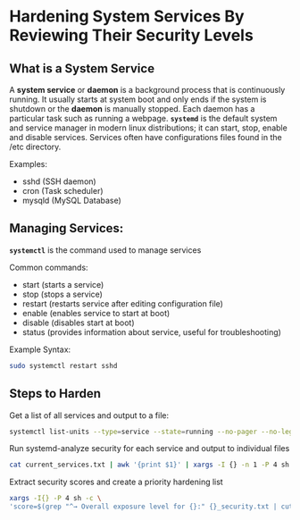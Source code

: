 # Hardening System Services By Reviewing Their Security Levels

## What is a System Service
A **system service** or **daemon** is a background process that is continuously running. It usually starts at system boot and only ends if the system is shutdown or the **daemon** is manually stopped. Each daemon has a particular task such as running a webpage. **`systemd`** is the default system and service manager in modern linux distributions; it can start, stop, enable and disable services. Services often have configurations files found in the /etc directory.

Examples:
- sshd (SSH daemon)
- cron (Task scheduler)
- mysqld (MySQL Database)

## Managing Services: 

**`systemctl`** is the command used to manage services

Common commands:
- start (starts a service)
- stop (stops a service)
- restart (restarts service after editing configuration file)
- enable (enables service to start at boot)
- disable (disables start at boot)
- status (provides information about service, useful for troubleshooting)

Example Syntax: 
```bash 
sudo systemctl restart sshd
```

## Steps to Harden 

Get a list of all services and output to a file:
```bash 
systemctl list-units --type=service --state=running --no-pager --no-legend | awk '{print $1}' > current_services.txt

``` 
Run systemd-analyze security for each service and output to individual files
```bash 
cat current_services.txt | awk '{print $1}' | xargs -I {} -n 1 -P 4 sh -c 'systemd-analyze security {} > {}_security.txt 2>> errors.log'
``` 

Extract security scores and create a priority hardening list
```bash 
xargs -I{} -P 4 sh -c \
'score=$(grep "^→ Overall exposure level for {}:" {}_security.txt | cut -d":" -f2 | awk "{print \$1}"); echo "{} $score"' \ < current_services.txt | sort -k2 -n -r > service_priority.txt
``` 
